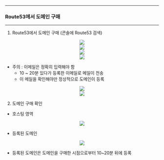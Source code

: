 -----
### Route53에서 도메인 구매
-----
1. Route53에서 도메인 구매 (콘솔에 Route53 검색)
<div align="center">
<img src="https://github.com/user-attachments/assets/a5b22031-5134-494c-8ffe-68c625752bc6">
</div>

<div align="center">
<img src="https://github.com/user-attachments/assets/3c3ae868-34e3-4763-9bb1-f774e38f2cd0">
</div>

<div align="center">
<img src="https://github.com/user-attachments/assets/9dcfd4ef-0862-49ec-9bd1-c26fbec34e5b">
</div>

<div align="center">
<img src="https://github.com/user-attachments/assets/55e85ba2-f964-4f2b-b8f9-4ad87d0beeec">
</div>

  - 주의 : 이메일은 정확히 입력해야 함
    + 10 ~ 20분 있다가 등록한 이메일로 메일이 전송
    + 이 메일을 확인해야만 정상적으로 도메인이 등록

<div align="center">
<img src="https://github.com/user-attachments/assets/166922d6-f5f8-427c-98b0-5402704a6f93">
</div>

<div align="center">
<img src="https://github.com/user-attachments/assets/338bf8ce-d8f9-4973-a4e1-4c7feefb87e5">
</div>

2. 도메인 구매 확인
  - 호스팅 영역
<div align="center">
<img src="https://github.com/user-attachments/assets/e7846e03-090a-4986-bb2b-4a6d6eda786b">
</div>

   - 등록된 도메인
<div align="center">
<img src="https://github.com/user-attachments/assets/a77d1d3a-0a8c-4f3e-9477-50b116a3ea32">
</div>

  - 등록된 도메인은 도메인을 구매한 시점으로부터 10~20분 뒤에 등록

